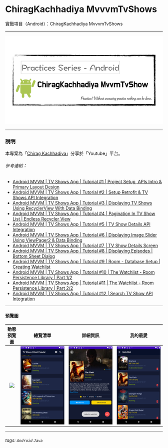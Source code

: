 # ChiragKachhadiya MvvvmTvShows
實戰項目（Android）：ChiragKachhadiya MvvvmTvShows

---

![](pics/practices-mvvmtvshow.png)

---

### 說明 ###

本專案為「[Chirag Kachhadiya](https://www.youtube.com/channel/UCmL5TAblHHgh1xhabmPjYgw)」分享於「Youtube」平台。

###### 參考連結： ######

- [Android MVVM | TV Shows App | Tutorial #1 | Project Setup, APIs Intro & Primary Layout Design](https://www.youtube.com/watch?v=-Ue9Ayv4_kY&list=PLam6bY5NszYOUDKwe-6tVhb3zVevwbHiK)
- [Android MVVM | TV Shows App | Tutorial #2 | Setup Retrofit & TV Shows API Integration](https://www.youtube.com/watch?v=kIWAJxY4xss&list=PLam6bY5NszYOUDKwe-6tVhb3zVevwbHiK&index=2)
- [Android MVVM | TV Shows App | Tutorial #3 | Displaying TV Shows Using RecyclerView With Data Binding](https://www.youtube.com/watch?v=hEcma_uOZ7Y&list=PLam6bY5NszYOUDKwe-6tVhb3zVevwbHiK&index=3)
- [Android MVVM | TV Shows App | Tutorial #4 | Pagination In TV Show List | Endless Recycler View](https://www.youtube.com/watch?v=Pe0sq-hu-P4&list=PLam6bY5NszYOUDKwe-6tVhb3zVevwbHiK&index=4)
- [Android MVVM | TV Shows App | Tutorial #5 | TV Show Details API Integration](https://www.youtube.com/watch?v=rEOVNid8_Nc&list=PLam6bY5NszYOUDKwe-6tVhb3zVevwbHiK&index=5)
- [Android MVVM | TV Shows App | Tutorial #6 | Displaying Image Slider Using ViewPager2 & Data Binding](https://www.youtube.com/watch?v=6TIByFLkI-8&list=PLam6bY5NszYOUDKwe-6tVhb3zVevwbHiK&index=6)
- [Android MVVM | TV Shows App | Tutorial #7 | TV Show Details Screen](https://www.youtube.com/watch?v=vEiC0YgP-xA&list=PLam6bY5NszYOUDKwe-6tVhb3zVevwbHiK&index=7)
- [Android MVVM | TV Shows App | Tutorial #8 | Displaying Episodes | Bottom Sheet Dialog](https://www.youtube.com/watch?v=MQhE4Vk2_L0&list=PLam6bY5NszYOUDKwe-6tVhb3zVevwbHiK&index=8)
- [Android MVVM | TV Shows App | Tutorial #9 | Room - Database Setup | Creating Watchlist](https://www.youtube.com/watch?v=rTjyOQrKZU0&list=PLam6bY5NszYOUDKwe-6tVhb3zVevwbHiK&index=9)
- [Android MVVM | TV Shows App | Tutorial #10 | The Watchlist - Room Persistence Library | Part 1/2](https://www.youtube.com/watch?v=eTXDvEZ7_T0&list=PLam6bY5NszYOUDKwe-6tVhb3zVevwbHiK&index=10)
- [Android MVVM | TV Shows App | Tutorial #11 | The Watchlist - Room Persistence Library | Part 2/2](https://www.youtube.com/watch?v=EfAcki-5ti0&list=PLam6bY5NszYOUDKwe-6tVhb3zVevwbHiK&index=11)
- [Android MVVM | TV Shows App | Tutorial #12 | Search TV Show API Integration](https://www.youtube.com/watch?v=ZPN4nn_xOpM&list=PLam6bY5NszYOUDKwe-6tVhb3zVevwbHiK&index=12)

---

#### 預覽圖 ####

|        動態預覽圖         |        總覽清單        |       詳細資訊        |         我的最愛         |
|:-------------------------:|:----------------------:|:---------------------:|:------------------------:|
| ![](pics/mvvmtvshows.gif) | ![](pics/overview.png) | ![](pics/details.png) | ![](pics/favourites.png) |

---

###### tags: `Android` `Java`

